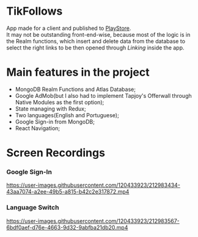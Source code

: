 # TikFollows
App made for a client and published to [PlayStore](https://play.google.com/store/apps/details?id=com.tfbrowser).  
It may not be outstanding front-end-wise, because most of the logic is in the Realm functions, which insert and delete data from the database to select the right links to be then opened through *Linking* inside the app.

# Main features in the project 

- MongoDB Realm Functions and Atlas Database;
- Google AdMob(but I also had to implement Tapjoy's Offerwall through Native Modules as the first option);
- State managing with Redux;
- Two languages(English and Portuguese);
- Google Sign-in from MongoDB;
- React Navigation;

# Screen Recordings
### Google Sign-In
https://user-images.githubusercontent.com/120433923/212983434-43aa7074-a2ee-49b5-a815-b42c2e317872.mp4

### Language Switch
https://user-images.githubusercontent.com/120433923/212983567-6bdf0aef-d76e-4663-9d32-9abfba21db20.mp4
